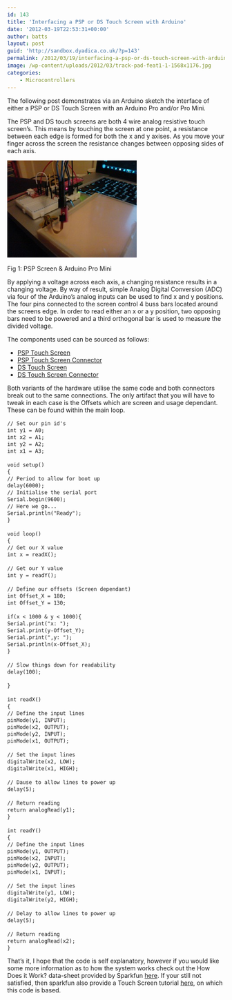 ```yaml
---
id: 143
title: 'Interfacing a PSP or DS Touch Screen with Arduino'
date: '2012-03-19T22:53:31+00:00'
author: batts
layout: post
guid: 'http://sandbox.dyadica.co.uk/?p=143'
permalink: /2012/03/19/interfacing-a-psp-or-ds-touch-screen-with-arduino/
image: /wp-content/uploads/2012/03/track-pad-feat1-1-1568x1176.jpg
categories:
    - Microcontrollers
---
```


The following post demonstrates via an Arduino sketch the interface of either a PSP or DS Touch Screen with an Arduino Pro and/or Pro Mini.

The PSP and DS touch screens are both 4 wire analog resistive touch screen’s. This means by touching the screen at one point, a resistance between each edge is formed for both the x and y axises. As you move your finger across the screen the resistance changes between opposing sides of each axis.

[![](/wp-content/uploads/2012/03/WP_000428-300x225.jpg "Arduino Pro Mini - PSP Touch Screen")](/wp-content/uploads/2012/03/WP_000428.jpg)

<span class="caption">Fig 1: PSP Screen &amp; Arduino Pro Mini</span>

By applying a voltage across each axis, a changing resistance results in a changing voltage. By way of result, simple Analog Digital Conversion (ADC) via four of the Arduino’s analog inputs can be used to find x and y positions. The four pins connected to the screen control 4 buss bars located around the screens edge. In order to read either an x or a y position, two opposing bars need to be powered and a third orthogonal bar is used to measure the divided voltage.

The components used can be sourced as follows:

- [PSP Touch Screen](http://www.skpang.co.uk/catalog/color-24bit-lcd-43-psp-touch-screen-p-667.html?zenid=cr4ghmgpesn9b9b6p2k5miofe2 "PSP Touch Screen - skpang.co.uk")
- [PSP Touch Screen Connector](http://www.skpang.co.uk/catalog/color-24bit-lcd-43-psp-touch-screen-connector-breakout-p-668.html "PSP Touch Screen Connector - skpang.co.uk")
- [DS Touch Screen](http://www.coolcomponents.co.uk/catalog/nintendo-touch-screen-p-657.html?osCsid=j90j5kqfegquksdbumahtmuqg5 "DS Touch Screen - coolcomponents.co.uk")
- [DS Touch Screen Connector](http://www.coolcomponents.co.uk/catalog/nintendo-touch-screen-connector-breakout-p-658.html?osCsid=j90j5kqfegquksdbumahtmuqg5 "DS Touch Screen Connector - coolcomponents.co.uk")

Both variants of the hardware utilise the same code and both connectors break out to the same connections. The only artifact that you will have to tweak in each case is the Offsets which are screen and usage dependant. These can be found within the main loop.

```
// Set our pin id's
int y1 = A0;
int x2 = A1;
int y2 = A2;
int x1 = A3;

void setup()
{
// Period to allow for boot up
delay(6000);
// Initialise the serial port
Serial.begin(9600);
// Here we go...
Serial.println("Ready");
}

void loop()
{
// Get our X value
int x = readX();

// Get our Y value
int y = readY();

// Define our offsets (Screen dependant)
int Offset_X = 180;
int Offset_Y = 130;

if(x < 1000 & y < 1000){
Serial.print("x: ");
Serial.print(y-Offset_Y);
Serial.print(",y: ");
Serial.println(x-Offset_X);
}

// Slow things down for readability
delay(100);

}

int readX()
{
// Define the input lines
pinMode(y1, INPUT);
pinMode(x2, OUTPUT);
pinMode(y2, INPUT);
pinMode(x1, OUTPUT);

// Set the input lines
digitalWrite(x2, LOW);
digitalWrite(x1, HIGH);

// Dause to allow lines to power up
delay(5);

// Return reading
return analogRead(y1);
}

int readY()
{
// Define the input lines
pinMode(y1, OUTPUT);
pinMode(x2, INPUT);
pinMode(y2, OUTPUT);
pinMode(x1, INPUT);

// Set the input lines
digitalWrite(y1, LOW);
digitalWrite(y2, HIGH);

// Delay to allow lines to power up
delay(5);

// Return reading
return analogRead(x2);
}
```

That’s it, I hope that the code is self explanatory, however if you would like some more information as to how the system works check out the How Does it Work? data-sheet provided by Sparkfun [here](http://www.sparkfun.com/datasheets/LCD/HOW%20DOES%20IT%20WORK.pdf "How Does it Work - Touch Screen - Sparkfun.com"). If your still not satisfied, then sparkfun also provide a Touch Screen tutorial [here](http://www.sparkfun.com/tutorials/139 "Touch Screen Tutorial - Sparkfun.com"), on which this code is based.